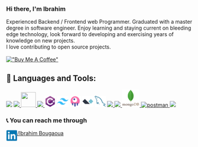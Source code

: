 ### Hi there, I'm Ibrahim  

Experienced Backend / Frontend web Programmer. Graduated with a master degree in software engineer. Enjoy learning and staying current on bleeding edge technology, look forward to developing and exercising years of knowledge on new projects.
<br/>
I love contributing to open source projects.
<br/><br/>
[!["Buy Me A Coffee"](https://www.buymeacoffee.com/assets/img/custom_images/orange_img.png)](https://buymeacoffee.com/ibrahimbougaoua)

## 🚀 Languages and Tools:

<p align="left">
    <a href="https://www.php.net/" target="_blank"> <img src="https://img.icons8.com/fluency/50/000000/php.png"/></a>
    <a href="https://laravel.com/" target="_blank"> <img src="https://img.icons8.com/fluency/50/000000/laravel.png"/> </a>
    <a href="https://vuejs.org/" target="_blank"> <img src="https://v2.vuejs.org/images/logo.svg" width="40" height="40"/> </a>
    <a href="https://developer.mozilla.org/en-US/docs/Web/JavaScript" target="_blank"> <img src="https://img.icons8.com/color/48/000000/javascript.png"/> </a>  
    <img width="30" src="https://raw.githubusercontent.com/devicons/devicon/master/icons/csharp/csharp-original.svg">
    <img width="30" src="https://raw.githubusercontent.com/devicons/devicon/master/icons/tailwindcss/tailwindcss-original.svg">
    <img width="30" src="https://raw.githubusercontent.com/devicons/devicon/master/icons/livewire/livewire-original.svg">
    <img width="30" src="https://raw.githubusercontent.com/devicons/devicon/master/icons/alpinejs/alpinejs-original.svg">
    <img width="30" src="https://raw.githubusercontent.com/devicons/devicon/master/icons/mysql/mysql-original.svg">
    <a href="https://www.w3.org/html/" target="_blank"> <img src="https://img.icons8.com/color/48/000000/html-5.png"/> </a>
    <a href="https://www.w3schools.com/css/" target="_blank"> <img src="https://img.icons8.com/color/48/000000/css3.png"/> </a> 
    <a href="https://www.mongodb.com/" target="_blank"> <img src="https://raw.githubusercontent.com/devicons/devicon/master/icons/mongodb/mongodb-original-wordmark.svg" alt="mongodb" width="48" height="48"/> </a> 
    <a href="https://postman.com" target="_blank"> <img src="https://www.vectorlogo.zone/logos/getpostman/getpostman-icon.svg" alt="postman" width="45" height="45"/> </a>   
    <a href="https://git-scm.com/" target="_blank"> <img src="https://img.icons8.com/color/48/000000/git.png"/> </a> 
</p>

### 📞 You can reach me through

[<img width="30" align="left" src="https://raw.githubusercontent.com/devicons/devicon/master/icons/linkedin/linkedin-original.svg"> /Ibrahim Bougaoua](https://www.linkedin.com/in/ibrahim-bougaoua)  <br><br>
